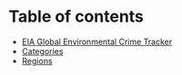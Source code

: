 # Table of contents

* [EIA Global Environmental Crime Tracker](README.md)
* [Categories](categories.md)
* [Regions](regions.md)